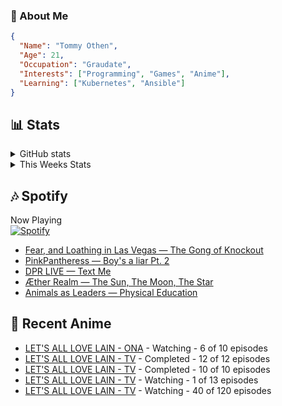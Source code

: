 ### 👋 About Me
```json
{
  "Name": "Tommy Othen",
  "Age": 21,
  "Occupation": "Graudate",
  "Interests": ["Programming", "Games", "Anime"],
  "Learning": ["Kubernetes", "Ansible"]
}
```

## 📊 Stats
<details>
  <summary>GitHub stats</summary>
  <a href="https://github.com/anuraghazra/github-readme-stats">
    <img src="https://github-readme-stats.vercel.app/api?username=tommyothen&show_icons=true&count_private=true&hide=prs,issues">
  </a>
</details>

<details>
  <summary>This Weeks Stats</summary>
  <a href="https://github.com/anuraghazra/github-readme-stats">
    <img src="https://github-readme-stats.vercel.app/api/wakatime?username=tommyothen&cache_seconds=1800&custom_title=Top%20Languages">
  </a>
</details>

## 🎶 Spotify
Now Playing\
[![Spotify](https://novatorem-dasushiasian.vercel.app/api/spotify)](https://open.spotify.com/user/g90805640970)
<!-- LASTFM:START -->
* [Fear, and Loathing in Las Vegas — The Gong of Knockout](https://www.last.fm/music/Fear,+and+Loathing+in+Las+Vegas/_/The+Gong+of+Knockout)
* [PinkPantheress — Boy&#39;s a liar Pt. 2](https://www.last.fm/music/PinkPantheress/_/Boy%27s+a+liar+Pt.+2)
* [DPR LIVE — Text Me](https://www.last.fm/music/DPR+LIVE/_/Text+Me)
* [Æther Realm — The Sun, The Moon, The Star](https://www.last.fm/music/%C3%86ther+Realm/_/The+Sun,+The+Moon,+The+Star)
* [Animals as Leaders — Physical Education](https://www.last.fm/music/Animals+as+Leaders/_/Physical+Education)<!-- LASTFM:END -->

## 🗻 Recent Anime
<!-- ANIME-LIST:START -->
* [LET&#39;S ALL LOVE LAIN - ONA](https://myanimelist.net/anime/42310/LETS_ALL_LOVE_LAIN) - Watching - 6 of 10 episodes
* [LET&#39;S ALL LOVE LAIN - TV](https://myanimelist.net/anime/50425/LETS_ALL_LOVE_LAIN) - Completed - 12 of 12 episodes
* [LET&#39;S ALL LOVE LAIN - TV](https://myanimelist.net/anime/30363/LETS_ALL_LOVE_LAIN) - Completed - 10 of 10 episodes
* [LET&#39;S ALL LOVE LAIN - TV](https://myanimelist.net/anime/46102/LETS_ALL_LOVE_LAIN) - Watching - 1 of 13 episodes
* [LET&#39;S ALL LOVE LAIN - TV](https://myanimelist.net/anime/33255/LETS_ALL_LOVE_LAIN) - Watching - 40 of 120 episodes<!-- ANIME-LIST:END -->

